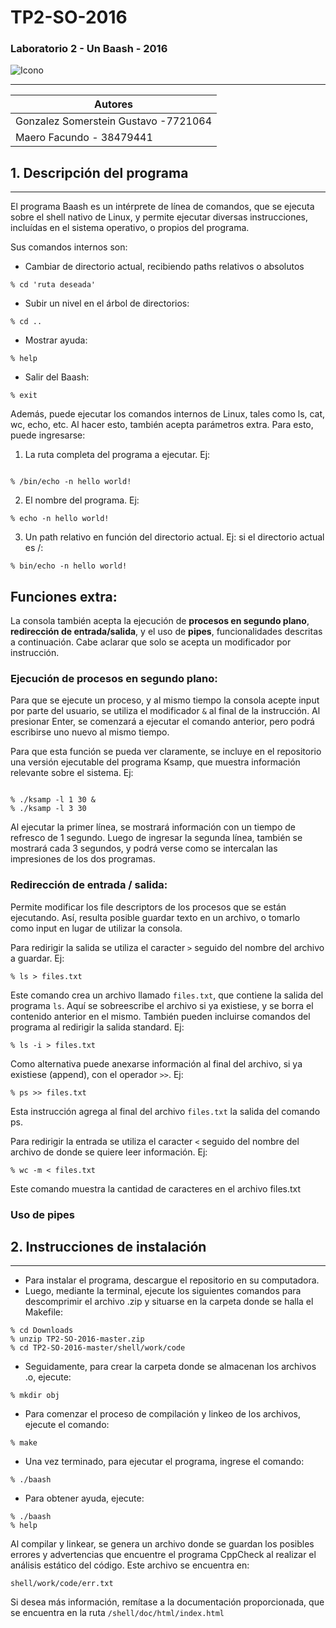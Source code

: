# TP2-SO-2016 

### Laboratorio 2 - Un Baash - 2016 
![Icono](http://i0.wp.com/blog.desdelinux.net/wp-content/uploads/2012/10/terminal5.jpg?w=640)
___
|Autores                               |
|------------------------------------|
|Gonzalez Somerstein Gustavo -7721064  |
|Maero Facundo - 38479441              |

## 1. Descripción del programa
---
El programa Baash es un intérprete de línea de comandos, que se ejecuta sobre el shell nativo de Linux, y permite ejecutar diversas instrucciones, incluídas en el sistema operativo, o propios del programa.

Sus comandos internos son:

- Cambiar de directorio actual, recibiendo paths relativos o absolutos
```
% cd 'ruta deseada'
```

- Subir un nivel en el árbol de directorios:
```
% cd ..
```
- Mostrar ayuda:
```
% help
```
- Salir del Baash:
```
% exit
```

Además, puede ejecutar los comandos internos de Linux, tales como ls, cat, wc, echo, etc. Al hacer esto, también acepta parámetros extra.
Para esto, puede ingresarse:

 1. La ruta completa del programa a ejecutar. Ej: 
```

% /bin/echo -n hello world!
```
 2. El nombre del programa. Ej:
```
% echo -n hello world!
```
 3. Un path relativo en función del directorio actual. Ej: si el directorio actual es /:
```
% bin/echo -n hello world!
```
## Funciones extra:
La consola también acepta la ejecución de **procesos en segundo plano**, **redirección de entrada/salida**, y el uso de **pipes**, funcionalidades descritas a continuación.
 Cabe aclarar que solo se acepta un modificador por instrucción.
 
 
### Ejecución de procesos en segundo plano:

Para que se ejecute un proceso, y al mismo tiempo la consola acepte input por parte del usuario, se utiliza el modificador `&` al final de la instrucción. Al presionar Enter, se comenzará a ejecutar el comando anterior, pero podrá escribirse uno nuevo al mismo tiempo. 

Para que esta función se pueda ver claramente, se incluye en el repositorio una versión ejecutable del programa Ksamp, que muestra información relevante sobre el sistema. Ej:

```

% ./ksamp -l 1 30 &
% ./ksamp -l 3 30
```
Al ejecutar la primer línea, se mostrará información con un tiempo de refresco de 1 segundo. 
Luego de ingresar la segunda línea, también se mostrará cada 3 segundos, y podrá verse como se intercalan las impresiones de los dos programas.

### Redirección de entrada / salida:

Permite modificar los file descriptors de los procesos que se están ejecutando.  Así, resulta posible guardar texto en un archivo, o tomarlo como input en lugar de utilizar la consola.

Para redirigir la salida se utiliza el caracter `>` seguido del nombre del archivo a guardar. Ej:

```
% ls > files.txt
```

Este comando crea un archivo llamado `files.txt`, que contiene la salida del programa `ls`. Aquí se sobreescribe el archivo si ya existiese, y se borra el contenido anterior en el mismo. También pueden incluirse comandos del programa al redirigir la salida standard. Ej:

```
% ls -i > files.txt
```

Como alternativa puede anexarse información al final del archivo, si ya existiese (append), con el operador `>>`. Ej:

```
% ps >> files.txt
```
Esta instrucción agrega al final del archivo `files.txt` la salida del comando ps.

Para redirigir la entrada se utiliza el caracter `<` seguido del nombre del archivo de donde se quiere leer información. Ej:

```
% wc -m < files.txt
```
Este comando muestra la cantidad de caracteres en el archivo files.txt

### Uso de pipes


## 2. Instrucciones de instalación
---
 - Para instalar el programa, descargue el repositorio en su computadora.
 - Luego, mediante la terminal, ejecute los siguientes comandos para descomprimir el archivo .zip y situarse en la carpeta donde se halla el Makefile:
```
% cd Downloads
% unzip TP2-SO-2016-master.zip
% cd TP2-SO-2016-master/shell/work/code
```
 - Seguidamente, para crear la carpeta donde se almacenan los archivos .o, ejecute:
```
% mkdir obj
```
 - Para comenzar el proceso de compilación y linkeo de los archivos, ejecute el comando:
```
% make
```
 
 - Una vez terminado, para ejecutar el programa, ingrese el comando: 
```
% ./baash
```

 - Para obtener ayuda, ejecute:
```
% ./baash
% help
```
Al compilar y linkear, se genera un archivo donde se guardan los posibles errores y advertencias que encuentre el programa CppCheck al realizar el análisis estático del código. Este archivo se encuentra en:
```
shell/work/code/err.txt
```
Si desea más información, remítase a la documentación proporcionada, que se encuentra en la ruta ```/shell/doc/html/index.html```

